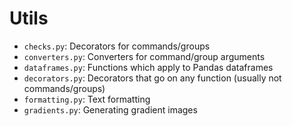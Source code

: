 # Utils

- `checks.py`: Decorators for commands/groups
- `converters.py`: Converters for command/group arguments
- `dataframes.py`: Functions which apply to Pandas dataframes
- `decorators.py`: Decorators that go on any function (usually not commands/groups)
- `formatting.py`: Text formatting
- `gradients.py`: Generating gradient images
